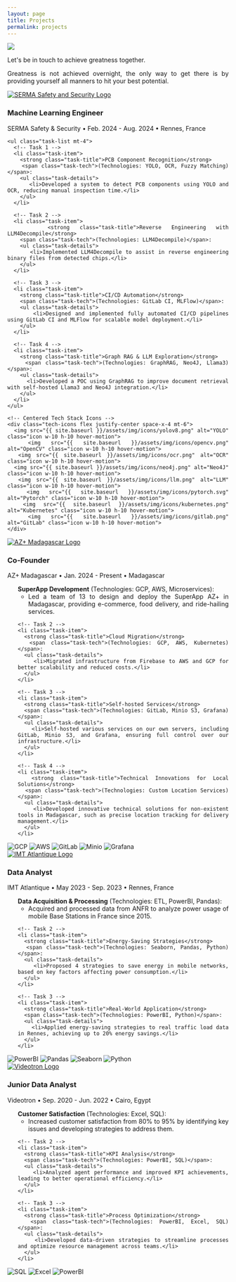 ```yaml
---
layout: page
title: Projects
permalink: projects
---
```


<div style="text-align: justify">
  <img class="mx-auto !mb-0" src="{{site.baseurl}}/assets/img/card.PNG">
  <p class="!py-0 !mb-0 dark:text-slate-300">Let's be in touch to achieve greatness together.</p>
  <p class="text-gray-500 dark:text-slate-400 !py-0 !mt-0 !text-xs">Greatness is not achieved overnight, the only way to get there is by providing yourself all manners to hit your best potential.</p>
  
<section id="experience" class="my-8">
  <div class="timeline-line"></div> <!-- Blue timeline line -->

  <!-- SERMA Safety & Security Experience -->
  <div class="experience-section bg-white dark:bg-gray-800 rounded-lg shadow-lg p-6 mb-8">
    <div class="flex items-start">
      <a href="https://www.serma-safety-security.com/en/" target="_blank">
        <img src="{{ site.baseurl }}/assets/img/icons/serma.png" alt="SERMA Safety and Security Logo" class="icon w-12 h-12 mr-4">
      </a>
    <div>
        <h3 class="text-xl font-semibold text-gray-800 dark:text-white">Machine Learning Engineer</h3>
        <div class="flex justify-center">
          <p class="text-gray-500 dark:text-gray-400 text-center">SERMA Safety & Security • Feb. 2024 - Aug. 2024 • Rennes, France</p>
        </div>
      </div>
    </div>
    
    <ul class="task-list mt-4">
      <!-- Task 1 -->
      <li class="task-item">
        <strong class="task-title">PCB Component Recognition</strong> 
        <span class="task-tech">(Technologies: YOLO, OCR, Fuzzy Matching)</span>:
        <ul class="task-details">
          <li>Developed a system to detect PCB components using YOLO and OCR, reducing manual inspection time.</li>
        </ul>
      </li>

      <!-- Task 2 -->
      <li class="task-item">
        <strong class="task-title">Reverse Engineering with LLM4Decompile</strong> 
        <span class="task-tech">(Technologies: LLM4Decompile)</span>:
        <ul class="task-details">
          <li>Implemented LLM4Decompile to assist in reverse engineering binary files from detected chips.</li>
        </ul>
      </li>

      <!-- Task 3 -->
      <li class="task-item">
        <strong class="task-title">CI/CD Automation</strong> 
        <span class="task-tech">(Technologies: GitLab CI, MLFlow)</span>:
        <ul class="task-details">
          <li>Designed and implemented fully automated CI/CD pipelines using GitLab CI and MLFlow for scalable model deployment.</li>
        </ul>
      </li>

      <!-- Task 4 -->
      <li class="task-item">
        <strong class="task-title">Graph RAG & LLM Exploration</strong> 
        <span class="task-tech">(Technologies: GraphRAG, Neo4J, Llama3)</span>:
        <ul class="task-details">
          <li>Developed a POC using GraphRAG to improve document retrieval with self-hosted Llama3 and Neo4J integration.</li>
        </ul>
      </li>
    </ul>

    <!-- Centered Tech Stack Icons -->
    <div class="tech-icons flex justify-center space-x-4 mt-6">
      <img src="{{ site.baseurl }}/assets/img/icons/yolov8.png" alt="YOLO" class="icon w-10 h-10 hover-motion">
      <img src="{{ site.baseurl }}/assets/img/icons/opencv.png" alt="OpenCV" class="icon w-10 h-10 hover-motion">
      <img src="{{ site.baseurl }}/assets/img/icons/ocr.png" alt="OCR" class="icon w-10 h-10 hover-motion">
      <img src="{{ site.baseurl }}/assets/img/icons/neo4j.png" alt="Neo4J" class="icon w-10 h-10 hover-motion">
      <img src="{{ site.baseurl }}/assets/img/icons/llm.png" alt="LLM" class="icon w-10 h-10 hover-motion">
      <img src="{{ site.baseurl }}/assets/img/icons/pytorch.svg" alt="Pytorch" class="icon w-10 h-10 hover-motion">
      <img src="{{ site.baseurl }}/assets/img/icons/kubernetes.png" alt="Kubernetes" class="icon w-10 h-10 hover-motion">
      <img src="{{ site.baseurl }}/assets/img/icons/gitlab.png" alt="GitLab" class="icon w-10 h-10 hover-motion">
    </div>
  </div>

  <!-- Additional experiences here... -->
</section>

  <!-- AZ+ Madagascar Experience -->
<div class="experience-section bg-white dark:bg-gray-800 rounded-lg shadow-lg p-6 mb-8">
  <div class="flex items-start">
    <a href="https://www.azplus.mg/" target="_blank">
      <img src="{{ site.baseurl }}/assets/img/icons/azplus.png" alt="AZ+ Madagascar Logo" class="icon w-12 h-12 mr-4">
    </a>
    <div>
      <h3 class="text-xl font-semibold text-gray-800 dark:text-white">Co-Founder</h3>
      <div class="flex justify-center">
        <p class="text-gray-500 dark:text-gray-400 text-center">AZ+ Madagascar • Jan. 2024 - Present • Madagascar</p>
      </div>
    </div>
  </div>

  <ul class="task-list mt-4">
    <!-- Task 1 -->
    <li class="task-item">
      <strong class="task-title">SuperApp Development</strong> 
      <span class="task-tech">(Technologies: GCP, AWS, Microservices)</span>:
      <ul class="task-details">
        <li>Led a team of 13 to design and deploy the SuperApp AZ+ in Madagascar, providing e-commerce, food delivery, and ride-hailing services.</li>
      </ul>
    </li>

    <!-- Task 2 -->
    <li class="task-item">
      <strong class="task-title">Cloud Migration</strong> 
      <span class="task-tech">(Technologies: GCP, AWS, Kubernetes)</span>:
      <ul class="task-details">
        <li>Migrated infrastructure from Firebase to AWS and GCP for better scalability and reduced costs.</li>
      </ul>
    </li>

    <!-- Task 3 -->
    <li class="task-item">
      <strong class="task-title">Self-hosted Services</strong> 
      <span class="task-tech">(Technologies: GitLab, Minio S3, Grafana)</span>:
      <ul class="task-details">
        <li>Self-hosted various services on our own servers, including GitLab, Minio S3, and Grafana, ensuring full control over our infrastructure.</li>
      </ul>
    </li>

    <!-- Task 4 -->
    <li class="task-item">
      <strong class="task-title">Technical Innovations for Local Solutions</strong> 
      <span class="task-tech">(Technologies: Custom Location Services)</span>:
      <ul class="task-details">
        <li>Developed innovative technical solutions for non-existent tools in Madagascar, such as precise location tracking for delivery management.</li>
      </ul>
    </li>
  </ul>

  <!-- Centered Tech Stack Icons -->
  <div class="tech-icons flex justify-center space-x-4 mt-6">
    <img src="{{ site.baseurl }}/assets/img/icons/gcp.png" alt="GCP" class="icon w-10 h-10 hover-motion">
    <img src="{{ site.baseurl }}/assets/img/icons/aws.png" alt="AWS" class="icon w-10 h-10 hover-motion">
    <img src="{{ site.baseurl }}/assets/img/icons/gitlab.png" alt="GitLab" class="icon w-10 h-10 hover-motion">
    <img src="{{ site.baseurl }}/assets/img/icons/minio.png" alt="Minio" class="icon w-10 h-10 hover-motion">
    <img src="{{ site.baseurl }}/assets/img/icons/grafana.png" alt="Grafana" class="icon w-10 h-10 hover-motion">
  </div>
</div>


 <!-- IMT Atlantique Experience -->
<div class="experience-section bg-white dark:bg-gray-800 rounded-lg shadow-lg p-6 mb-8">
  <div class="flex items-start">
    <a href="https://www.imt-atlantique.fr/en" target="_blank">
      <img src="{{ site.baseurl }}/assets/img/icons/imt.png" alt="IMT Atlantique Logo" class="icon w-12 h-12 mr-4">
    </a>
    <div>
      <h3 class="text-xl font-semibold text-gray-800 dark:text-white">Data Analyst</h3>
      <div class="flex justify-center">
        <p class="text-gray-500 dark:text-gray-400 text-center">IMT Atlantique • May 2023 - Sep. 2023 • Rennes, France</p>
      </div>
    </div>
  </div>

  <ul class="task-list mt-4">
    <!-- Task 1 -->
    <li class="task-item">
      <strong class="task-title">Data Acquisition & Processing</strong> 
      <span class="task-tech">(Technologies: ETL, PowerBI, Pandas)</span>:
      <ul class="task-details">
        <li>Acquired and processed data from ANFR to analyze power usage of mobile Base Stations in France since 2015.</li>
      </ul>
    </li>

    <!-- Task 2 -->
    <li class="task-item">
      <strong class="task-title">Energy-Saving Strategies</strong> 
      <span class="task-tech">(Technologies: Seaborn, Pandas, Python)</span>:
      <ul class="task-details">
        <li>Proposed 4 strategies to save energy in mobile networks, based on key factors affecting power consumption.</li>
      </ul>
    </li>

    <!-- Task 3 -->
    <li class="task-item">
      <strong class="task-title">Real-World Application</strong> 
      <span class="task-tech">(Technologies: PowerBI, Python)</span>:
      <ul class="task-details">
        <li>Applied energy-saving strategies to real traffic load data in Rennes, achieving up to 20% energy savings.</li>
      </ul>
    </li>
  </ul>

  <!-- Centered Tech Stack Icons -->
  <div class="tech-icons flex justify-center space-x-4 mt-6">
    <img src="{{ site.baseurl }}/assets/img/icons/powerbi.png" alt="PowerBI" class="icon w-10 h-10 hover-motion">
    <img src="{{ site.baseurl }}/assets/img/icons/pandas.png" alt="Pandas" class="icon w-10 h-10 hover-motion">
    <img src="{{ site.baseurl }}/assets/img/icons/seaborn.png" alt="Seaborn" class="icon w-10 h-10 hover-motion">
    <img src="{{ site.baseurl }}/assets/img/icons/python.png" alt="Python" class="icon w-10 h-10 hover-motion">
  </div>
</div>


<!-- Videotron Experience -->
<div class="experience-section bg-white dark:bg-gray-800 rounded-lg shadow-lg p-6 mb-8">
  <div class="flex items-start">
    <a href="https://www.videotron.com/en" target="_blank">
      <img src="{{ site.baseurl }}/assets/img/icons/videotron.png" alt="Videotron Logo" class="icon w-12 h-12 mr-4">
    </a>
    <div>
      <h3 class="text-xl font-semibold text-gray-800 dark:text-white">Junior Data Analyst</h3>
      <div class="flex justify-center">
        <p class="text-gray-500 dark:text-gray-400 text-center">Videotron • Sep. 2020 - Jun. 2022 • Cairo, Egypt</p>
      </div>
    </div>
  </div>

  <ul class="task-list mt-4">
    <!-- Task 1 -->
    <li class="task-item">
      <strong class="task-title">Customer Satisfaction</strong> 
      <span class="task-tech">(Technologies: Excel, SQL)</span>:
      <ul class="task-details">
        <li>Increased customer satisfaction from 80% to 95% by identifying key issues and developing strategies to address them.</li>
      </ul>
    </li>

    <!-- Task 2 -->
    <li class="task-item">
      <strong class="task-title">KPI Analysis</strong> 
      <span class="task-tech">(Technologies: PowerBI, SQL)</span>:
      <ul class="task-details">
        <li>Analyzed agent performance and improved KPI achievements, leading to better operational efficiency.</li>
      </ul>
    </li>

    <!-- Task 3 -->
    <li class="task-item">
      <strong class="task-title">Process Optimization</strong> 
      <span class="task-tech">(Technologies: PowerBI, Excel, SQL)</span>:
      <ul class="task-details">
        <li>Developed data-driven strategies to streamline processes and optimize resource management across teams.</li>
      </ul>
    </li>
  </ul>

  <!-- Centered Tech Stack Icons -->
  <div class="tech-icons flex justify-center space-x-4 mt-6">
    <img src="{{ site.baseurl }}/assets/img/icons/sql.png" alt="SQL" class="icon w-10 h-10 hover-motion">
    <img src="{{ site.baseurl }}/assets/img/icons/excel.png" alt="Excel" class="icon w-10 h-10 hover-motion">
    <img src="{{ site.baseurl }}/assets/img/icons/powerbi.png" alt="PowerBI" class="icon w-10 h-10 hover-motion">
  </div>
</div>



</div>

